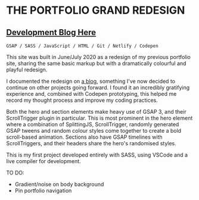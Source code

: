 # THE PORTFOLIO GRAND REDESIGN

## [Development Blog Here](https://startinmerc.home.blog/)

`GSAP / SASS / JavaScript / HTML / Git / Netlify / Codepen`

This site was built in June/July 2020 as a redesign of my previous portfolio site,
sharing the same basic markup but with a dramatically colourful and playful redesign.

I documented the redesign on [a blog](http://startinmerc.home.blog),
something I've now decided to continue on other projects going forward. I found it an incredibly gratifying experience and,
combined with Codepen prototyping, this helped me record my thought process and improve my coding practices.

Both the hero and section elements make heavy use of GSAP 3, and their ScrollTrigger plugin in particular.
This is most prominent in the hero element where a combination of SplittingJS, ScrollTrigger,
randomly generated GSAP tweens and random colour styles come together to create a bold scroll-based animation.
Sections also have GSAP timelines with ScrollTriggers, and their headers share the hero's randomised styles.

This is my first project developed entirely with SASS, using VSCode and a live compiler for development.

TO DO:

* Gradient/noise on body background
* Pin portfolio navigation